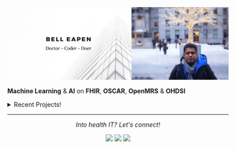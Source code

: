 <img src="https://raw.githubusercontent.com/dermatologist/dermatologist/master/banner-bell-eapen.png" alt="Bell Eapen - Physician into machine learning and AI">

**Machine Learning** & **AI** on **FHIR**, **OSCAR**, **OpenMRS** & **OHDSI** 

<details>
  <summary>Recent Projects!</summary>
  <br>
  
  * [Template for multi-modal machine learning in healthcare using Kedro](https://github.com/dermatologist/kedro-multimodal)
  * [Collaboratively write journal papers or thesis in MS-Word and compile it to LaTeX using any template.](https://github.com/dermatologist/journal-paper-thesis-word-to-latex)
  * [Pyomop - Python package for managing OHDSI clinical data models.](https://github.com/dermatologist/pyomop)
  * [Fhiry: FHIR -> pandas.dataframe for AI and ML](https://github.com/dermatologist/fhiry)
  * [FHIRFormJS: NPM module to convert FHIR Questionnaire JSON to JSON Schema for form rendering](https://github.com/dermatologist/fhirformjs)
  * [QRMine: Qualitative Research support tools in Python](https://github.com/dermatologist/nlp-qrmine)
  * [omopfhirmap: command-line tool for OMOP CDM <-> FHIR mapping](https://github.com/dermatologist/omopfhirmap)
  * [ckblib: Tools to create a clinical knowledge graph from biomedical literature](https://github.com/dermatologist/ckblib)
  
  <br>
  <h2>Issues that need help! 🧑‍🔧 </h2>
  <br>
  
  * [Support for LLM based FHIR flattening](https://github.com/dermatologist/fhiry/issues/122)
  * [UMLSjs authentication method upgrade](https://github.com/dermatologist/umlsjs/issues/155)
  * [Failed update hapi-fhir to > 5 #49](https://github.com/dermatologist/fhirql/issues/49)
  
  ![views](https://komarev.com/ghpvc/?username=dermatologist&style=flat-square&color=lightgray)<br>
  <a href="https://github.com/dermatologist">
    <img align="center" src="https://github-readme-stats.vercel.app/api?username=dermatologist&show_icons=true&count_private=true&hide=contribs&line_height=40" />
  </a>
  <a href="https://github.com/dermatologist">
    <img align="center" src="https://github-readme-stats.vercel.app/api/top-langs/?username=dermatologist&langs_count=8&hide=html,css,erlang,cpp,objective-c" />
  </a>

  <h2>Recent blog posts</h2>
  <!-- BLOG-POST-LIST:START -->
 <h2 class='h2-blog'><a class='a-lightblue' href=https://nuchange.ca/2024/03/translational-research-in-digital-health-and-gen-ai.html>Translational Research in Digital Health and Gen AI</a></h2>
 <br>
 <h2 class='h2-blog'><a class='a-lightblue' href=https://nuchange.ca/2024/03/architecting-llm-solutions-for-healthcare-part-ii.html>Architecting LLM solutions for healthcare – Part II</a></h2>
 <br>
 <h2 class='h2-blog'><a class='a-lightblue' href=https://nuchange.ca/2024/03/navigating-the-complexities-of-gen-ai-in-medicine-5-development-blunders-to-avoid.html>Navigating the Complexities of Gen AI in Medicine: 5 Development Blunders to Avoid</a></h2>
 <br>
 <h2 class='h2-blog'><a class='a-lightblue' href=https://nuchange.ca/2023/12/medprompt-how-to-architect-llm-solutions-for-healthcare.html>Medprompt: How to architect LLM solutions for healthcare.</a></h2>
 <br>
 <h2 class='h2-blog'><a class='a-lightblue' href=https://nuchange.ca/2023/09/named-entity-recognition-using-llms-a-ctakes-alternative.html>Named Entity Recognition using LLMs: a cTakes alternative?</a></h2>
 <br>
 <h2 class='h2-blog'><a class='a-lightblue' href=https://nuchange.ca/2023/08/distilling-llms-to-small-task-specific-models.html>Distilling LLMs to small task-specific models</a></h2>
 <br>
 <h2 class='h2-blog'><a class='a-lightblue' href=https://nuchange.ca/2023/01/kedro-multimodal-healthcare.html>Kedro for multimodal machine learning in healthcare</a></h2>
 <br>
 <h2 class='h2-blog'><a class='a-lightblue' href=https://nuchange.ca/2022/12/using-openfaas-containers-in-kubeflow.html>Using OpenFaaS containers in Kubeflow</a></h2>
 <br>
 <h2 class='h2-blog'><a class='a-lightblue' href=https://nuchange.ca/2021/11/six-things-data-scientists-in-healthcare-should-know.html>Six things data scientists in healthcare should know</a></h2>
 <br>
 <h2 class='h2-blog'><a class='a-lightblue' href=https://nuchange.ca/2021/07/open-source-for-healthcare.html>Open-source for healthcare</a></h2>
 <br><!-- BLOG-POST-LIST:END -->
</details>
 

<hr>
<p align="center">
  <i>Into health IT? Let's connect!</i>

  <p align="center">
    <a href="https://nuchange.ca" alt="Home"><img src="https://nuchange.ca/wp-content/uploads/2021/08/home.png"></a>
    <a href="https://twitter.com/beapen" alt="Twitter"><img src="https://github.com/dermatologist/imdhruv99/blob/master/readme/twitter.png"></a>
    <a href="https://www.linkedin.com/in/beapen/" alt="Linkedin"><img src="https://github.com/dermatologist/imdhruv99/blob/master/readme/linkedin.png"></a>
  </p>  
</p>

